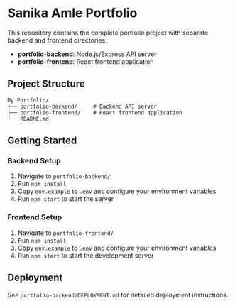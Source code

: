 # Sanika Amle Portfolio

This repository contains the complete portfolio project with separate backend and frontend directories:

- **portfolio-backend**: Node.js/Express API server
- **portfolio-frontend**: React frontend application

## Project Structure

```
My Portfolio/
├── portfolio-backend/     # Backend API server
├── portfolio-frontend/    # React frontend application
└── README.md
```

## Getting Started

### Backend Setup
1. Navigate to `portfolio-backend/`
2. Run `npm install`
3. Copy `env.example` to `.env` and configure your environment variables
4. Run `npm start` to start the server

### Frontend Setup
1. Navigate to `portfolio-frontend/`
2. Run `npm install`
3. Copy `env.example` to `.env` and configure your environment variables
4. Run `npm start` to start the development server

## Deployment

See `portfolio-backend/DEPLOYMENT.md` for detailed deployment instructions.
